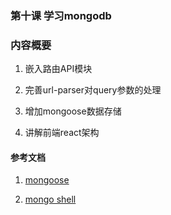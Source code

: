 ###  第十课 学习mongodb


### 内容概要

1. 嵌入路由API模块

2. 完善url-parser对query参数的处理

3. 增加mongoose数据存储

4. 讲解前端react架构

#### 参考文档

1. [mongoose](http://mongoosejs.com/docs/index.html)

2. [mongo shell](https://docs.mongodb.com/manual/reference/mongo-shell/)




















